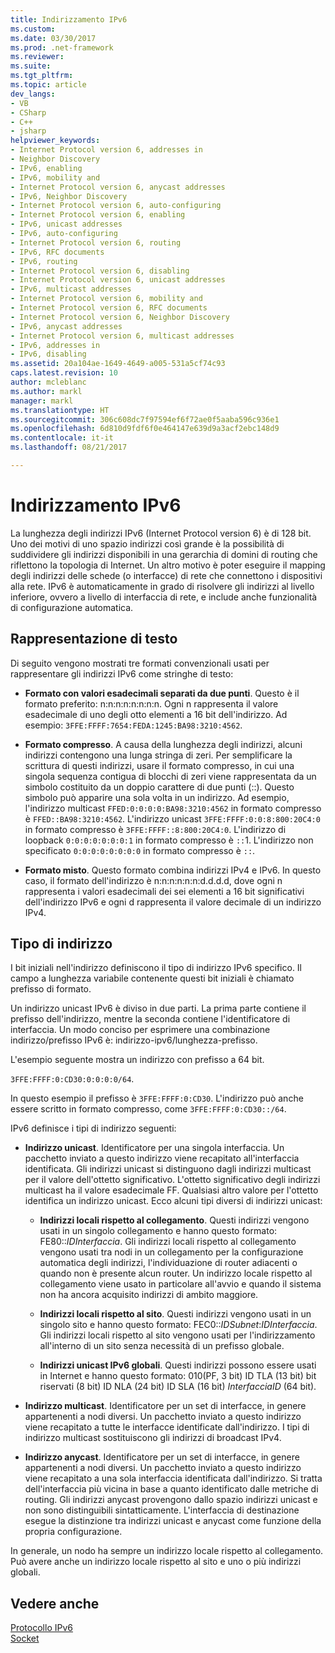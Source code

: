 ```yaml
---
title: Indirizzamento IPv6
ms.custom: 
ms.date: 03/30/2017
ms.prod: .net-framework
ms.reviewer: 
ms.suite: 
ms.tgt_pltfrm: 
ms.topic: article
dev_langs:
- VB
- CSharp
- C++
- jsharp
helpviewer_keywords:
- Internet Protocol version 6, addresses in
- Neighbor Discovery
- IPv6, enabling
- IPv6, mobility and
- Internet Protocol version 6, anycast addresses
- IPv6, Neighbor Discovery
- Internet Protocol version 6, auto-configuring
- Internet Protocol version 6, enabling
- IPv6, unicast addresses
- IPv6, auto-configuring
- Internet Protocol version 6, routing
- IPv6, RFC documents
- IPv6, routing
- Internet Protocol version 6, disabling
- Internet Protocol version 6, unicast addresses
- IPv6, multicast addresses
- Internet Protocol version 6, mobility and
- Internet Protocol version 6, RFC documents
- Internet Protocol version 6, Neighbor Discovery
- IPv6, anycast addresses
- Internet Protocol version 6, multicast addresses
- IPv6, addresses in
- IPv6, disabling
ms.assetid: 20a104ae-1649-4649-a005-531a5cf74c93
caps.latest.revision: 10
author: mcleblanc
ms.author: markl
manager: markl
ms.translationtype: HT
ms.sourcegitcommit: 306c608dc7f97594ef6f72ae0f5aaba596c936e1
ms.openlocfilehash: 6d810d9fdf6f0e464147e639d9a3acf2ebc148d9
ms.contentlocale: it-it
ms.lasthandoff: 08/21/2017

---
```

# <a name="ipv6-addressing"></a>Indirizzamento IPv6
La lunghezza degli indirizzi IPv6 (Internet Protocol version 6) è di 128 bit. Uno dei motivi di uno spazio indirizzi così grande è la possibilità di suddividere gli indirizzi disponibili in una gerarchia di domini di routing che riflettono la topologia di Internet. Un altro motivo è poter eseguire il mapping degli indirizzi delle schede (o interfacce) di rete che connettono i dispositivi alla rete. IPv6 è automaticamente in grado di risolvere gli indirizzi al livello inferiore, ovvero a livello di interfaccia di rete, e include anche funzionalità di configurazione automatica.  
  
## <a name="text-representation"></a>Rappresentazione di testo  
 Di seguito vengono mostrati tre formati convenzionali usati per rappresentare gli indirizzi IPv6 come stringhe di testo:  
  
-   **Formato con valori esadecimali separati da due punti**. Questo è il formato preferito: n:n:n:n:n:n:n:n. Ogni n rappresenta il valore esadecimale di uno degli otto elementi a 16 bit dell'indirizzo. Ad esempio: `3FFE:FFFF:7654:FEDA:1245:BA98:3210:4562`.  
  
-   **Formato compresso**. A causa della lunghezza degli indirizzi, alcuni indirizzi contengono una lunga stringa di zeri. Per semplificare la scrittura di questi indirizzi, usare il formato compresso, in cui una singola sequenza contigua di blocchi di zeri viene rappresentata da un simbolo costituito da un doppio carattere di due punti (::). Questo simbolo può apparire una sola volta in un indirizzo. Ad esempio, l'indirizzo multicast `FFED:0:0:0:0:BA98:3210:4562` in formato compresso è `FFED::BA98:3210:4562`. L'indirizzo unicast `3FFE:FFFF:0:0:8:800:20C4:0` in formato compresso è `3FFE:FFFF::8:800:20C4:0`. L'indirizzo di loopback `0:0:0:0:0:0:0:1` in formato compresso è `::`1. L'indirizzo non specificato `0:0:0:0:0:0:0:0` in formato compresso è `::`.  
  
-   **Formato misto**. Questo formato combina indirizzi IPv4 e IPv6. In questo caso, il formato dell'indirizzo è n:n:n:n:n:n:d.d.d.d, dove ogni n rappresenta i valori esadecimali dei sei elementi a 16 bit significativi dell'indirizzo IPv6 e ogni d rappresenta il valore decimale di un indirizzo IPv4.  
  
## <a name="address-types"></a>Tipo di indirizzo  
 I bit iniziali nell'indirizzo definiscono il tipo di indirizzo IPv6 specifico. Il campo a lunghezza variabile contenente questi bit iniziali è chiamato prefisso di formato.  
  
 Un indirizzo unicast IPv6 è diviso in due parti. La prima parte contiene il prefisso dell'indirizzo, mentre la seconda contiene l'identificatore di interfaccia. Un modo conciso per esprimere una combinazione indirizzo/prefisso IPv6 è: indirizzo-ipv6/lunghezza-prefisso.  
  
 L'esempio seguente mostra un indirizzo con prefisso a 64 bit.  
  
 `3FFE:FFFF:0:CD30:0:0:0:0/64`.  
  
 In questo esempio il prefisso è `3FFE:FFFF:0:CD30`. L'indirizzo può anche essere scritto in formato compresso, come `3FFE:FFFF:0:CD30::/64`.  
  
 IPv6 definisce i tipi di indirizzo seguenti:  
  
-   **Indirizzo unicast**. Identificatore per una singola interfaccia. Un pacchetto inviato a questo indirizzo viene recapitato all'interfaccia identificata. Gli indirizzi unicast si distinguono dagli indirizzi multicast per il valore dell'ottetto significativo. L'ottetto significativo degli indirizzi multicast ha il valore esadecimale FF. Qualsiasi altro valore per l'ottetto identifica un indirizzo unicast. Ecco alcuni tipi diversi di indirizzi unicast:  
  
    -   **Indirizzi locali rispetto al collegamento**. Questi indirizzi vengono usati in un singolo collegamento e hanno questo formato: FE80::*IDInterfaccia*. Gli indirizzi locali rispetto al collegamento vengono usati tra nodi in un collegamento per la configurazione automatica degli indirizzi, l'individuazione di router adiacenti o quando non è presente alcun router. Un indirizzo locale rispetto al collegamento viene usato in particolare all'avvio e quando il sistema non ha ancora acquisito indirizzi di ambito maggiore.  
  
    -   **Indirizzi locali rispetto al sito**. Questi indirizzi vengono usati in un singolo sito e hanno questo formato: FEC0::*IDSubnet*:*IDInterfaccia*. Gli indirizzi locali rispetto al sito vengono usati per l'indirizzamento all'interno di un sito senza necessità di un prefisso globale.  
  
    -   **Indirizzi unicast IPv6 globali**. Questi indirizzi possono essere usati in Internet e hanno questo formato: 010(PF, 3 bit) ID TLA (13 bit) bit riservati (8 bit) ID NLA (24 bit) ID SLA (16 bit) *InterfacciaID* (64 bit).  
  
-   **Indirizzo multicast**. Identificatore per un set di interfacce, in genere appartenenti a nodi diversi. Un pacchetto inviato a questo indirizzo viene recapitato a tutte le interfacce identificate dall'indirizzo. I tipi di indirizzo multicast sostituiscono gli indirizzi di broadcast IPv4.  
  
-   **Indirizzo anycast**. Identificatore per un set di interfacce, in genere appartenenti a nodi diversi. Un pacchetto inviato a questo indirizzo viene recapitato a una sola interfaccia identificata dall'indirizzo. Si tratta dell'interfaccia più vicina in base a quanto identificato dalle metriche di routing. Gli indirizzi anycast provengono dallo spazio indirizzi unicast e non sono distinguibili sintatticamente. L'interfaccia di destinazione esegue la distinzione tra indirizzi unicast e anycast come funzione della propria configurazione.  
  
 In generale, un nodo ha sempre un indirizzo locale rispetto al collegamento. Può avere anche un indirizzo locale rispetto al sito e uno o più indirizzi globali.  
  
## <a name="see-also"></a>Vedere anche  
 [Protocollo IPv6](../../../docs/framework/network-programming/internet-protocol-version-6.md)   
 [Socket](../../../docs/framework/network-programming/sockets.md)

